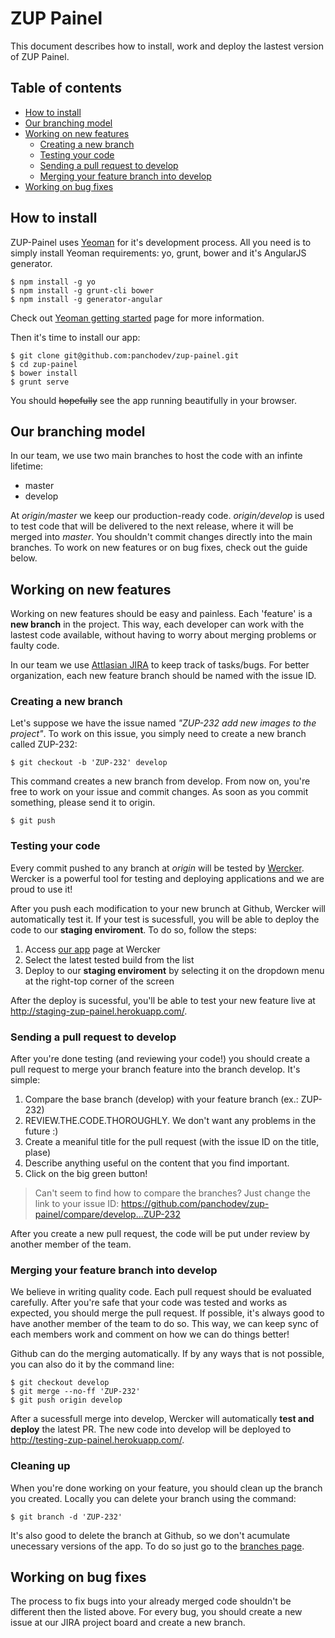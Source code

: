 ZUP Painel
=========

This document describes how to install, work and deploy the lastest version of ZUP Painel.

## Table of contents

- [How to install](#how-to-install)
- [Our branching model](#out-branching-model)
- [Working on new features](#working-on-new-features)
    - [Creating a new branch](#creating-a-new-branch)
    - [Testing your code](#testing-your-code)
    - [Sending a pull request to develop](#sending-a-pull-request-to-develop)
    - [Merging your feature branch into develop](#merging-your-feature-branch-into-develop)
- [Working on bug fixes](#working-on-bug-fixes)

## How to install
ZUP-Painel uses [Yeoman](http://yeoman.io/) for it's development process. All you need is to simply install Yeoman requirements: yo, grunt, bower and it's AngularJS generator.

    $ npm install -g yo
    $ npm install -g grunt-cli bower
    $ npm install -g generator-angular

Check out [Yeoman getting started](http://yeoman.io/gettingstarted.html) page for more information.

Then it's time to install our app:

```
$ git clone git@github.com:panchodev/zup-painel.git
$ cd zup-painel
$ bower install
$ grunt serve
```

You should ~~hopefully~~ see the app running beautifully in your browser.

## Our branching model
In our team, we use two main branches to host the code with an infinte lifetime:
* master
* develop

At *origin/master* we keep our production-ready code. *origin/develop* is used to test code that will be delivered to the next release, where it will be merged into *master*. You shouldn't commit changes directly into the main branches. To work on new features or on bug fixes, check out the guide below.

## Working on new features
Working on new features should be easy and painless. Each 'feature' is a **new branch** in the project. This way, each developer can work with the lastest code available, without having to worry about merging problems or faulty code.

In our team we use [Attlasian JIRA](https://www.atlassian.com/software/jira) to keep track of tasks/bugs. For better organization, each new feature branch should be named with the issue ID.

### Creating a new branch

Let's suppose we have the issue named *"ZUP-232 add new images to the project"*. To work on this issue, you simply need to create a new branch called ZUP-232:

    $ git checkout -b 'ZUP-232' develop

This command creates a new branch from develop. From now on, you're free to work on your issue and commit changes. As soon as you commit something, please send it to origin.

    $ git push

### Testing your code

Every commit pushed to any branch at *origin* will be tested by [Wercker](http://wercker.com/). Wercker is a powerful tool for testing and deploying applications and we are proud to use it!

After you push each modification to your new brunch at Github, Wercker will automatically test it. If your test is sucessfull, you will be able to deploy the code to our **staging enviroment**. To do so, follow the steps:

1. Access [our app](https://app.wercker.com/#applications/5391491985147b684f066c3a) page at Wercker
2. Select the latest tested build from the list
3. Deploy to our **staging enviroment** by selecting it on the dropdown menu at the right-top corner of the screen

After the deploy is sucessful, you'll be able to test your new feature live at http://staging-zup-painel.herokuapp.com/.

### Sending a pull request to develop

After you're done testing (and reviewing your code!) you should create a pull request to merge your branch feature into the branch develop. It's simple:

1. Compare the base branch (develop) with your feature branch (ex.: ZUP-232)
2. REVIEW.THE.CODE.THOROUGHLY. We don't want any problems in the future :)
3. Create a meaniful title for the pull request (with the issue ID on the title, plase)
4. Describe anything useful on the content that you find important.
5. Click on the big green button!

>Can't seem to find how to compare the branches? Just change the link to your issue ID: https://github.com/panchodev/zup-painel/compare/develop...ZUP-232

After you create a new pull request, the code will be put under review by another member of the team.

### Merging your feature branch into develop

We believe in writing quality code. Each pull request should be evaluated carefully. After you're safe that your code was tested and works as expected, you should merge the pull request. If possible, it's always good to have another member of the team to do so. This way, we can keep sync of each members work and comment on how we can do things better!

Github can do the merging automatically. If by any ways that is not possible, you can also do it by the command line:

    $ git checkout develop
    $ git merge --no-ff 'ZUP-232'
    $ git push origin develop

After a sucessfull merge into develop, Wercker will automatically **test and deploy** the latest PR. The new code into develop will be deployed to http://testing-zup-painel.herokuapp.com/.

### Cleaning up

When you're done working on your feature, you should clean up the branch you created. Locally you can delete your branch using the command:

    $ git branch -d 'ZUP-232'

It's also good to delete the branch at Github, so we don't acumulate unecessary versions of the app. To do so just go to the [branches page](https://github.com/panchodev/zup-painel/branches).

## Working on bug fixes

The process to fix bugs into your already merged code shouldn't be different then the listed above. For every bug, you should create a new issue at our JIRA project board and create a new branch.
